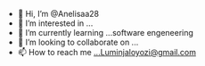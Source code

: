 - 👋 Hi, I’m @Anelisaa28
- 👀 I’m interested in ...
- 🌱 I’m currently learning ...software engeneering
- 💞️ I’m looking to collaborate on ...
- 📫 How to reach me ...Luminjaloyozi@gmail.com

<!---
Anelisaa28/Anelisaa28 is a ✨ special ✨ repository because its `README.md` (this file) appears on your GitHub profile.
You can click the Preview link to take a look at your changes.
--->

